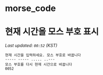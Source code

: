 # morse_code
# 현재 시간을 모스 부호 표시
<!-- MORSE_TIME_START -->
_Last updated: `00:52` (KST)_

```
현재 시간을 입력하세요. 모스 부호로 바꿉니다
----- ----- ..... ..---
모스 부호를 다시 현재 시간으로 바꿉니다
0052
```
<!-- MORSE_TIME_END -->
